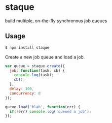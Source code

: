 staque
======

build multiple, on-the-fly synchronous job queues

## Usage

```bash
$ npm install staque
```

Create a new job queue and load a job.

```js
var queue = staque.create({
  job: function(task, cb) {
    console.log(task);
    cb();
  }, 
  delay: 100,
  concurrency: 0
});

queue.load('blah', function(err) {
  if(!err) console.log('queued a job');
});

```